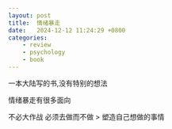 ```yaml
---
layout: post
title:  情绪暴走
date:   2024-12-12 11:24:29 +0800
categories: 
    - review
    - psychology
    - book
---
```


一本大陆写的书,没有特别的想法

情绪暴走有很多面向

不必大作战 必须去做而不做 > 塑造自己想做的事情